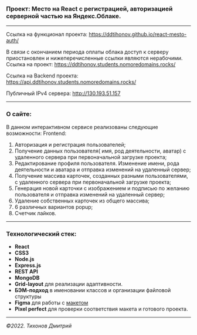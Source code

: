 ### Проект: Место на React с регистрацией, авторизацией серверной частью на Яндекс.Облаке.
---
Ссылка на функционал проектa: https://ddtihonov.github.io/react-mesto-auth/

В связи с окончанием периода оплаты облака доступ к серверу приостановлен и нижеперечисленные ссылки являются нерабочими.
Ссылка на проект: https://ddtihonov.students.nomoredomains.rocks/

Ссылка на Backend проекта: https://api.ddtihonov.students.nomoredomains.rocks/

Публичный IPv4 сервера: http://130.193.51.157


---
### О сайте:
В данном интерактивном сервисе реализованы следующие возможности:
Frontend:
1. Авторизация и регистрация пользователей;
2. Получение данных пользователя( имя, род деятельности, аватар) с удаленного сервера при первоначальной загрузке проекта;
3. Редактирование профиля пользователя. Изменение имени, рода деятельности и аватара и отправка изменений на удаленный сервер;
4. Получение массива карточек, созданных разными пользователями, с удаленного сервера при первоначальной загрузке проекта;
5. Генерация новой карточки с изображением и подписью по желанию пользователя и отправка изменений на удаленный сервер;
6. Удаление собственных карточек из общего массива;
7. 6 различных вариантов popup;
8. Счетчик лайков.
---
### Технологический стек:
- **React**
- **CSS3**
- **Node.js**
- **Express.js**
- **REST API**
- **MongoDB**
- **Grid-layout** для реализации адаптивности.
- **БЭМ-подход** в именовании классов и организации файловой структуры
- **Figma** для работы с [макетом](https://www.figma.com/file/2cn9N9jSkmxD84oJik7xL7/JavaScript.-Sprint-4?node-id=0%3A1)
- **Pixel perfect** для проверки соответствия макета и готового проекта.

---

_&copy;2022. Тихонов Дмитрий_